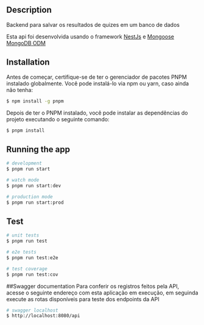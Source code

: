 ## Description
Backend para salvar os resultados de quizes em um banco de dados

Esta api foi desenvolvida usando o framework [NestJs](https://github.com/nestjs/nest) e [Mongoose MongoDB ODM](https://mongoosejs.com/) 

## Installation
Antes de começar, certifique-se de ter o gerenciador de pacotes PNPM instalado globalmente. Você pode instalá-lo via npm ou yarn, caso ainda não tenha:
```bash
$ npm install -g pnpm
```

Depois de ter o PNPM instalado, você pode instalar as dependências do projeto executando o seguinte comando:
```bash
$ pnpm install
```

## Running the app

```bash
# development
$ pnpm run start

# watch mode
$ pnpm run start:dev

# production mode
$ pnpm run start:prod
```

## Test

```bash
# unit tests
$ pnpm run test

# e2e tests
$ pnpm run test:e2e

# test coverage
$ pnpm run test:cov
```

##Swagger documentation
Para conferir os registros feitos pela API, acesse o seguinte endereço com esta aplicação em execução,
em seguinda execute as rotas disponíveis para teste dos endpoints da API

```bash
# swagger localhost
$ http://localhost:8080/api
```
